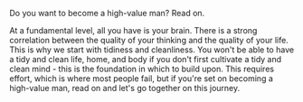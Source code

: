 Do you want to become a high-value man? Read on.

At a fundamental level, all you have is your brain. There is a strong correlation between the quality of your thinking and the quality of your life. This is why we start with tidiness and cleanliness. You won't be able to have a tidy and clean life, home, and body if you don't first cultivate a tidy and clean mind - this is the foundation in which to build upon. This requires effort, which is where most people fail, but if you're set on becoming a high-value man, read on and let's go together on this journey.